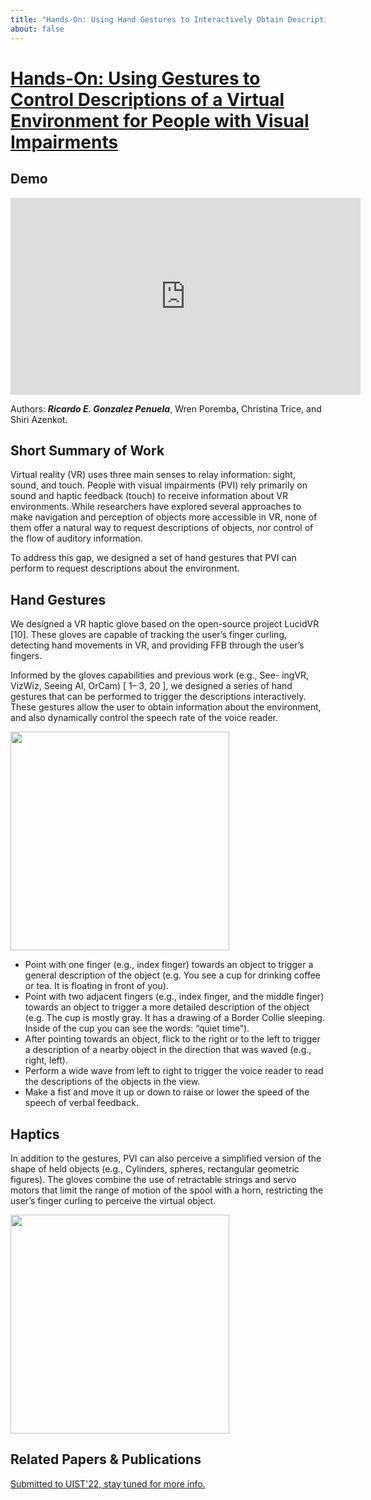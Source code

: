 ```yaml
---
title: "Hands-On: Using Hand Gestures to Interactively Obtain Descriptions in a VR Environment"
about: false
---
```

# [Hands-On: Using Gestures to Control Descriptions of a Virtual Environment for People with Visual Impairments](https://drive.google.com/file/d/1xyjGv0lWaBrHa0mP0Y3oi1QJyDNfttGG/view?usp=sharing)


## Demo

<iframe class= "demo-video" width="560" height="315" src="https://www.youtube.com/embed/uTJXJC7JgeE" title="YouTube video player" frameborder="0" allow="accelerometer; autoplay; clipboard-write; encrypted-media; gyroscope; picture-in-picture" allowfullscreen></iframe>

Authors: ***Ricardo E. Gonzalez Penuela***, Wren Poremba, Christina Trice, and Shiri Azenkot.

## Short Summary of Work
Virtual reality (VR) uses three main senses to relay information: sight, sound, and touch. People with visual impairments (PVI) rely primarily on sound and haptic feedback (touch) to receive information about VR environments. While researchers have explored several approaches to make navigation and perception of objects more accessible in VR, none of them offer a natural way to request descriptions of objects, nor control of the flow of auditory information. 

To address this gap, we designed a set of hand gestures that
PVI can perform to request descriptions about the environment.
## Hand Gestures

We designed a VR haptic glove based on the open-source project
LucidVR [10]. These gloves are capable of tracking the user’s finger curling, detecting hand movements in VR, and providing FFB
through the user’s fingers.

Informed by the gloves capabilities and previous work (e.g., See-
ingVR, VizWiz, Seeing AI, OrCam) [ 1– 3, 20 ], we designed a series
of hand gestures that can be performed to trigger the descriptions
interactively. These gestures allow the user to obtain information
about the environment, and also dynamically control the speech
rate of the voice reader.

<img  class="demo-video" height="350" src ="https://rgonzalezp.github.io/src/assets/img/hands-on/figuregesturev4.jpg"/>

- Point with one finger (e.g., index finger) towards an object
to trigger a general description of the object (e.g. You see a
cup for drinking coffee or tea. It is floating in front of you).
- Point with two adjacent fingers (e.g., index finger, and the
middle finger) towards an object to trigger a more detailed
description of the object (e.g. The cup is mostly gray. It has
a drawing of a Border Collie sleeping. Inside of the cup you
can see the words: “quiet time”).
- After pointing towards an object, flick to the right or to the
left to trigger a description of a nearby object in the direction
that was waved (e.g., right, left).
- Perform a wide wave from left to right to trigger the voice
reader to read the descriptions of the objects in the view.
- Make a fist and move it up or down to raise or lower the
speed of the speech of verbal feedback.

## Haptics

In addition to the gestures, PVI can also perceive a simplified
version of the shape of held objects (e.g., Cylinders, spheres, rectangular geometric figures). The gloves combine the use of retractable strings and servo motors that limit the range of motion of the spool with a horn, restricting the user’s finger curling to perceive the virtual object.

<img  class="demo-video" height="350" src ="https://rgonzalezp.github.io/src/assets/img/hands-on/figuretactileperceptionwoborderv4.jpg"/>

## Related Papers & Publications

[Submitted to UIST'22, stay tuned for more info.]()